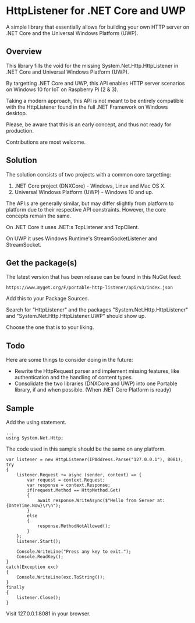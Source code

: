 ﻿# HttpListener for .NET Core and UWP

A simple library that essentially allows for building your own HTTP server on .NET Core and the Universal Windows Platform (UWP).

## Overview

This library fills the void for the missing System.Net.Http.HttpListener in .NET Core and Universal Windows Platform (UWP).

By targetting .NET Core and UWP, this API enables HTTP server scenarios on Windows 10 for IoT on Raspberry Pi (2 & 3).

Taking a modern approach, this API is not meant to be entirely compatible with the HttpListener found in the full .NET Framework on Windows desktop.

Please, be aware that this is an early concept, and thus not ready for production.

Contributions are most welcome.

## Solution

The solution consists of two projects with a common core targetting:

1. .NET Core project (DNXCore) - Windows, Linux and Mac OS X.
2. Universal Windows Platform (UWP) - Windows 10 and up.

The API:s are generally similar, but may differ slightly from platform to platform due to their respective API constraints. However, the core concepts remain the same.

On .NET Core it uses .NET:s TcpListener and TcpClient.

On UWP it uses Windows Runtime's StreamSocketListener and StreamSocket.

## Get the package(s)

The latest version that has been release can be found in this NuGet feed:

```
https://www.myget.org/F/portable-http-listener/api/v3/index.json
```

Add this to your Package Sources.

Search for "HttpListener" and the packages "System.Net.Http.HttpListener" and "System.Net.Http.HttpListener.UWP" should show up.

Choose the one that is to your liking.

## Todo

Here are some things to consider doing in the future:

* Rewrite the HttpRequest parser and implement missing features, like authentication and the handling of content types.
* Consolidate the two libraries (DNXCore and UWP) into one Portable library, if and when possible. (When .NET Core Platform is ready)

## Sample

Add the using statement.

```CSharp
...
using System.Net.Http;
```

The code used in this sample should be the same on any platform.

```CSharp
var listener = new HttpListener(IPAddress.Parse("127.0.0.1"), 8081);
try 
{
	listener.Request += async (sender, context) => {
		var request = context.Request;
		var response = context.Response;
		if(request.Method == HttpMethod.Get) 
		{
			await response.WriteAsync($"Hello from Server at: {DateTime.Now}\r\n");
		}
		else
		{
			response.MethodNotAllowed();
		}
	};
	listener.Start();

	Console.WriteLine("Press any key to exit.");
	Console.ReadKey();
}
catch(Exception exc) 
{
	Console.WriteLine(exc.ToString());
}
finally 
{
	listener.Close();
}
```

Visit 127.0.0.1:8081 in your browser.

